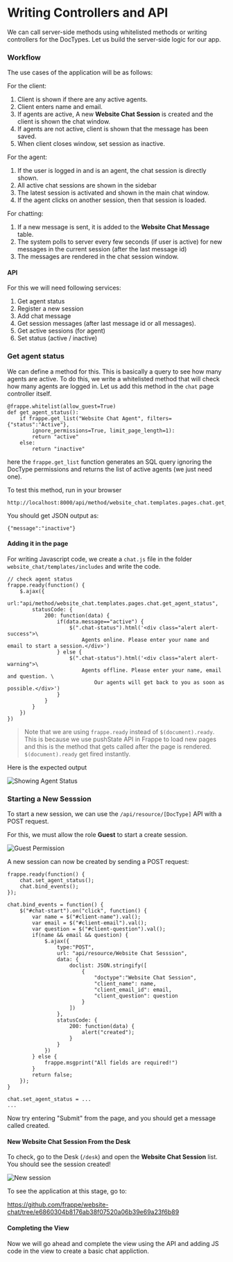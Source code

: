 # Writing Controllers and API

We can call server-side methods using whitelisted methods or writing controllers for the DocTypes. Let us build the server-side logic for our app.

### Workflow

The use cases of the application will be as follows:

For the client:

1. Client is shown if there are any active agents.
1. Client enters name and email.
1. If agents are active, A new **Website Chat Session** is created and the client is shown the chat window.
1. If agents are not active, client is shown that the message has been saved.
1. When client closes window, set session as inactive.

For the agent:

1. If the user is logged in and is an agent, the chat session is directly shown.
1. All active chat sessions are shown in the sidebar
1. The latest session is activated and shown in the main chat window.
1. If the agent clicks on another session, then that session is loaded.

For chatting:

1. If a new message is sent, it is added to the **Website Chat Message** table.
1. The system polls to server every few seconds (if user is active) for new messages in the current session (after the last message id)
1. The messages are rendered in the chat session window.

#### API

For this we will need following services:

1. Get agent status
1. Register a new session
1. Add chat message
1. Get session messages (after last message id or all messages).
1. Get active sessions (for agent)
1. Set status (active / inactive)

### Get agent status

We can define a method for this. This is basically a query to see how many agents are active. To do this, we write a whitelisted method that will check how many agents are logged in. Let us add this method in the `chat` page controller itself.

	@frappe.whitelist(allow_guest=True)
	def get_agent_status():
		if frappe.get_list("Website Chat Agent", filters={"status":"Active"}, 
			ignore_permissions=True, limit_page_length=1):
			return "active"
		else:
			return "inactive"

here the `frappe.get_list` function generates an SQL query ignoring the DocType permissions and returns the list of active agents (we just need one).

To test this method, run in your browser

	http://localhost:8000/api/method/website_chat.templates.pages.chat.get_agent_status

You should get JSON output as:

	{"message":"inactive"}


#### Adding it in the page

For writing Javascript code, we create a `chat.js` file in the folder `website_chat/templates/includes` and write the code.

	// check agent status
	frappe.ready(function() {
		$.ajax({
			url:"api/method/website_chat.templates.pages.chat.get_agent_status",
			statusCode: {
				200: function(data) {
					if(data.message=="active") {
						$(".chat-status").html('<div class="alert alert-success">\
							Agents online. Please enter your name and email to start a session.</div>')
					} else {
						$(".chat-status").html('<div class="alert alert-warning">\
							Agents offline. Please enter your name, email and question. \
								Our agents will get back to you as soon as possible.</div>')
					}
				}
			}
		})
	})

> Note that we are using `frappe.ready` instead of `$(document).ready`. This is because we use pushState API in Frappe to load new pages and this is the method that gets called after the page is rendered. `$(document).ready` get fired instantly.

Here is the expected output

![Showing Agent Status](assets/frappe_io/images/app-development/show-agent-status.png)

### Starting a New Sesssion

To start a new session, we can use the `/api/resource/[DocType]` API with a POST request.

For this, we must allow the role **Guest** to start a create session.

![Guest Permission](/assets/frappe_io/images/app-development/add-guest-permission.png)

A new session can now be created by sending a POST request:

	frappe.ready(function() {
		chat.set_agent_status();
		chat.bind_events();
	});

	chat.bind_events = function() {
		$("#chat-start").on("click", function() {
			var name = $("#client-name").val();
			var email = $("#client-email").val();
			var question = $("#client-question").val();
			if(name && email && question) {
				$.ajax({
					type:"POST",
					url: "api/resource/Website Chat Sesssion",
					data: {
						doclist: JSON.stringify([
							{
								"doctype":"Website Chat Session",
								"client_name": name,
								"client_email_id": email,
								"client_question": question
							}
						])
					},
					statusCode: {
						200: function(data) {
							alert("created");
						}
					}
				})
			} else {
				frappe.msgprint("All fields are required!")
			}
			return false;
		});
	}
	
	chat.set_agent_status = ...
	...


Now try entering "Submit" from the page, and you should get a message called created.

#### New Website Chat Session From the Desk

To check, go to the Desk (`/desk`) and open the **Website Chat Session** list. You should see the session created!

![New session](/assets/frappe_io/images/app-development/new-chat-session.png)

To see the application at this stage, go to:

https://github.com/frappe/website-chat/tree/e6860304b8176ab38f07520a06b39e69a23f6b89


#### Completing the View

Now we will go ahead and complete the view using the API and adding JS code in the view to create a basic chat appliction.


